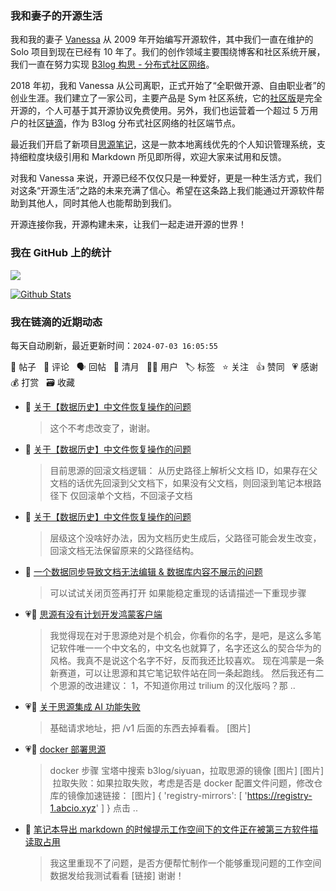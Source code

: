 ### 我和妻子的开源生活

我和我的妻子 [Vanessa](https://github.com/Vanessa219) 从 2009 年开始编写开源软件，其中我们一直在维护的 Solo 项目到现在已经有 10 年了。我们的创作领域主要围绕博客和社区系统开展，我们一直在努力实现 [B3log 构思 - 分布式社区网络](https://ld246.com/article/1546941897596)。

2018 年初，我和 Vanessa 从公司离职，正式开始了“全职做开源、自由职业者”的创业生涯。我们建立了一家公司，主要产品是 Sym 社区系统，它的[社区版](https://github.com/88250/symphony)是完全开源的，个人可基于其开源协议免费使用。另外，我们也运营着一个超过 5 万用户的社区[链滴](https://ld246.com)，作为 B3log 分布式社区网络的社区端节点。

最近我们开启了新项目[思源笔记](https://github.com/siyuan-note/siyuan)，这是一款本地离线优先的个人知识管理系统，支持细粒度块级引用和 Markdown 所见即所得，欢迎大家来试用和反馈。

对我和 Vanessa 来说，开源已经不仅仅只是一种爱好，更是一种生活方式，我们对这条“开源生活”之路的未来充满了信心。希望在这条路上我们能通过开源软件帮助到其他人，同时其他人也能帮助到我们。

开源连接你我，开源构建未来，让我们一起走进开源的世界！

### 我在 GitHub 上的统计

<a title="Hits" target="_blank" href="https://github.com/88250/88250"><img src="https://hits.b3log.org/88250/88250.svg"></a>

[![Github Stats](https://github-readme-stats.vercel.app/api?username=88250&theme=tokyonight&show_icons=true)](https://github.com/88250)

<!--events start -->

### 我在链滴的近期动态

每天自动刷新，最近更新时间：`2024-07-03 16:05:55`

📝 帖子 &nbsp; 💬 评论 &nbsp; 🗣 回帖 &nbsp; 🌙 清月 &nbsp; 👨‍💻 用户 &nbsp; 🏷️ 标签 &nbsp; ⭐️ 关注 &nbsp; 👍 赞同 &nbsp; 💗 感谢 &nbsp; 💰 打赏 &nbsp; 🗃 收藏

* 💬 [关于【数据历史】中文件恢复操作的问题](https://ld246.com/article/1719830822065/comment/1719910864510#comments)

  > 这个不考虑改变了，谢谢。
* 💬 [关于【数据历史】中文件恢复操作的问题](https://ld246.com/article/1719830822065/comment/1719843662728#comments)

  > 目前思源的回滚文档逻辑： 从历史路径上解析父文档 ID，如果存在父文档的话优先回滚到父文档下，如果没有父文档，则回滚到笔记本根路径下 仅回滚单个文档，不回滚子文档
* 💬 [关于【数据历史】中文件恢复操作的问题](https://ld246.com/article/1719830822065/comment/1719840294751#comments)

  > 层级这个没啥好办法，因为文档历史生成后，父路径可能会发生改变，回滚文档无法保留原来的父路径结构。
* 💬 [一个数据同步导致文档无法编辑 &amp; 数据库内容不展示的问题](https://ld246.com/article/1719797166072/comment/1719840209621#comments)

  > 可以试试关闭页签再打开 如果能稳定重现的话请描述一下重现步骤
* 💗📝 [思源有没有计划开发鸿蒙客户端](https://ld246.com/article/1719814279498)

  > 我觉得现在对于思源绝对是个机会，你看你的名字，是吧，是这么多笔记软件唯一一个中文名的，中文名也就算了，名字还这么的契合华为的风格。我真不是说这个名字不好，反而我还比较喜欢。 现在鸿蒙是一条新赛道，可以让思源和其它笔记软件站在同一条起跑线。 然后我还有二个思源的改进建议： 1，不知道你用过 trilium 的汉化版吗？那 ..
* 💗💬 [关于思源集成 AI 功能失败](https://ld246.com/article/1719822018707/comment/1719822652198#comments)

  > 基础请求地址，把 /v1 后面的东西去掉看看。 [图片]
* 💗📝 [docker 部署思源](https://ld246.com/article/1719579471391)

  > docker 步骤 宝塔中搜索 b3log/siyuan，拉取思源的镜像 [图片] [图片] ‍ 拉取失败：如果拉取失败，考虑是否是 docker 配置文件问题，修改仓库的镜像加速链接： [图片] { 'registry-mirrors': [ 'https://registry-1.abcio.xyz' ] } 点击 ..
* 💬 [笔记本导出 markdown 的时候提示工作空间下的文件正在被第三方软件描读取占用](https://ld246.com/article/1719621060869/comment/1719673232893#comments)

  > 我这里重现不了问题，是否方便帮忙制作一个能够重现问题的工作空间数据发给我测试看看 [链接] 谢谢！


<!--events end -->
